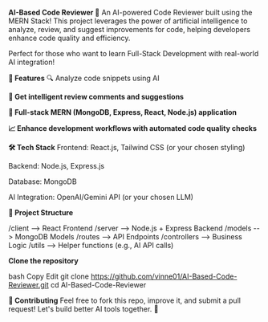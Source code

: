  **AI-Based Code Reviewer 🚀**
An AI-powered Code Reviewer built using the MERN Stack!
This project leverages the power of artificial intelligence to analyze, review, and suggest improvements for code, helping developers enhance code quality and efficiency.

Perfect for those who want to learn Full-Stack Development with real-world AI integration!

  **🌟 Features**
🔍 Analyze code snippets using AI

**💬 Get intelligent review comments and suggestions**

**🚀 Full-stack MERN (MongoDB, Express, React, Node.js) application**

**📈 Enhance development workflows with automated code quality checks**

**🛠️ Tech Stack**
Frontend: React.js, Tailwind CSS (or your chosen styling)

Backend: Node.js, Express.js

Database: MongoDB

AI Integration: OpenAI/Gemini API (or your chosen LLM)

**📂 Project Structure**

/client     --> React Frontend
/server     --> Node.js + Express Backend
/models     --> MongoDB Models
/routes     --> API Endpoints
/controllers --> Business Logic
/utils      --> Helper functions (e.g., AI API calls)

**Clone the repository**

bash
Copy
Edit
git clone https://github.com/vinne01/AI-Based-Code-Reviewer.git
cd AI-Based-Code-Reviewer

**🤝 Contributing**
Feel free to fork this repo, improve it, and submit a pull request!
Let's build better AI tools together. 🚀
